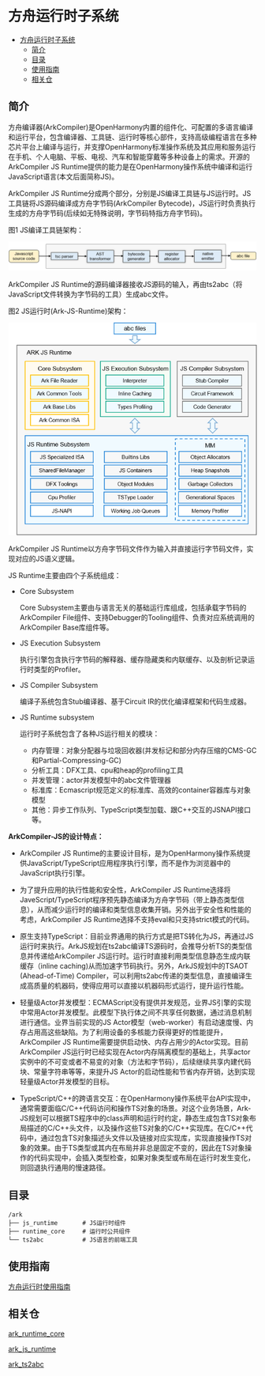 # 方舟运行时子系统<a name="ZH-CN_TOPIC_0000001138852894"></a>

- [方舟运行时子系统<a name="ZH-CN_TOPIC_0000001138852894"></a>](#方舟运行时子系统)
  - [简介<a name="section11660541593"></a>](#简介)
  - [目录<a name="section161941989596"></a>](#目录)
  - [使用指南<a name="section18393638195820"></a>](#使用指南)
  - [相关仓<a name="section1371113476307"></a>](#相关仓)

## 简介<a name="section11660541593"></a>

方舟编译器\(ArkCompiler\)是OpenHarmony内置的组件化、可配置的多语言编译和运行平台，包含编译器、工具链、运行时等核心部件，支持高级编程语言在多种芯片平台上编译与运行，并支撑OpenHarmony标准操作系统及其应用和服务运行在手机、个人电脑、平板、电视、汽车和智能穿戴等多种设备上的需求。开源的ArkCompiler JS Runtime提供的能力是在OpenHarmony操作系统中编译和运行JavaScript语言\(本文后面简称JS\)。

ArkCompiler JS Runtime分成两个部分，分别是JS编译工具链与JS运行时。JS工具链将JS源码编译成方舟字节码\(ArkCompiler Bytecode\)，JS运行时负责执行生成的方舟字节码\(后续如无特殊说明，字节码特指方舟字节码\)。

图1 JS编译工具链架构：

![](figures/zh-cn_image_ark_frontend.png)

ArkCompiler JS Runtime的源码编译器接收JS源码的输入，再由ts2abc（将JavaScript文件转换为字节码的工具）生成abc文件。

图2 JS运行时\(Ark-JS-Runtime\)架构：

![](figures/zh-cn_image_ark-js-arch.png)

ArkCompiler JS Runtime以方舟字节码文件作为输入并直接运行字节码文件，实现对应的JS语义逻辑。

JS Runtime主要由四个子系统组成：

-   Core Subsystem

    Core Subsystem主要由与语言无关的基础运行库组成，包括承载字节码的ArkCompiler File组件、支持Debugger的Tooling组件、负责对应系统调用的ArkCompiler Base库组件等。

-   JS Execution Subsystem

    执行引擎包含执行字节码的解释器、缓存隐藏类和内联缓存、以及剖析记录运行时类型的Profiler。

-   JS Compiler Subsystem

    编译子系统包含Stub编译器、基于Circuit IR的优化编译框架和代码生成器。

-   JS Runtime subsystem
 
    运行时子系统包含了各种JS运行相关的模块：
    - 内存管理：对象分配器与垃圾回收器\(并发标记和部分内存压缩的CMS-GC和Partial-Compressing-GC\)
    - 分析工具：DFX工具、cpu和heap的profiling工具
    - 并发管理：actor并发模型中的abc文件管理器
    - 标准库：Ecmascript规范定义的标准库、高效的container容器库与对象模型
    - 其他：异步工作队列、TypeScript类型加载、跟C++交互的JSNAPI接口等。

**ArkCompiler-JS的设计特点：**

- ArkCompiler JS Runtime的主要设计目标，是为OpenHarmony操作系统提供JavaScript/TypeScript应用程序执行引擎，而不是作为浏览器中的JavaScript执行引擎。

- 为了提升应用的执行性能和安全性，ArkCompiler JS Runtime选择将JaveScript/TypeScript程序预先静态编译为方舟字节码（带上静态类型信息），从而减少运行时的编译和类型信息收集开销。另外出于安全性和性能的考虑，ArkCompiler JS Runtime选择不支持eval和只支持strict模式的代码。

- 原生支持TypeScript：目前业界通用的执行方式是把TS转化为JS，再通过JS运行时来执行。ArkJS规划在ts2abc编译TS源码时，会推导分析TS的类型信息并传递给ArkCompiler JS运行时。运行时直接利用类型信息静态生成内联缓存（inline caching)从而加速字节码执行。另外，ArkJS规划中的TSAOT \(Ahead-of-Time\) Compiler，可以利用ts2abc传递的类型信息，直接编译生成高质量的机器码，使得应用可以直接以机器码形式运行，提升运行性能。

-  轻量级Actor并发模型：ECMAScript没有提供并发规范，业界JS引擎的实现中常用Actor并发模型。此模型下执行体之间不共享任何数据，通过消息机制进行通信。业界当前实现的JS Actor模型（web-worker）有启动速度慢、内存占用高这些缺陷。为了利用设备的多核能力获得更好的性能提升，ArkCompiler JS Runtime需要提供启动快、内存占用少的Actor实现。目前ArkCompiler JS运行时已经实现在Actor内存隔离模型的基础上，共享actor实例中的不可变或者不易变的对象（方法和字节码），后续继续共享内建代码块、常量字符串等等，来提升JS Actor的启动性能和节省内存开销，达到实现轻量级Actor并发模型的目标。

- TypeScript/C++的跨语言交互：在OpenHarmony操作系统平台API实现中，通常需要面临C/C++代码访问和操作TS对象的场景。对这个业务场景，Ark-JS规划可以根据TS程序中的class声明和运行时约定，静态生成包含TS对象布局描述的C/C++头文件，以及操作这些TS对象的C/C++实现库。在C/C++代码中，通过包含TS对象描述头文件以及链接对应实现库，实现直接操作TS对象的效果。由于TS类型或其内在布局并非总是固定不变的，因此在TS对象操作的代码实现中，会插入类型检查，如果对象类型或布局在运行时发生变化，则回退执行通用的慢速路径。

## 目录<a name="section161941989596"></a>

```
/ark
├── js_runtime       # JS运行时组件
├── runtime_core     # 运行时公共组件
└── ts2abc           # JS语言的前端工具
```

## 使用指南<a name="section18393638195820"></a>

[方舟运行时使用指南](https://gitee.com/openharmony/ark_js_runtime/blob/master/docs/ARK-Runtime-Usage-Guide-zh.md)

## 相关仓<a name="section1371113476307"></a>

[ark\_runtime\_core](https://gitee.com/openharmony/ark_runtime_core)

[ark\_js\_runtime](https://gitee.com/openharmony/ark_js_runtime)

[ark\_ts2abc](https://gitee.com/openharmony/ark_ts2abc)
